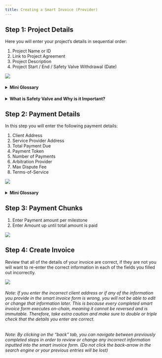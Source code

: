 ```yaml
---
title: Creating a Smart Invoice (Provider)
---
```


## Step 1: Project Details

Here you will enter your project’s details in sequential order:

1. Project Name or ID
2. Link to Project Agreement
3. Project Description
4. Project Start / End / Safety Valve Withdrawal (Date)

![](https://i.imgur.com/bwcIPM5.png)

<h4><details>
<summary> Mini Glossary</summary>

<!-- <p>&nbsp;</p> -->

###### Project Name or ID - The name of your project

###### Link to Project Agreement - Link to supporting documents or website

###### Project Description - This acts as a brief explainer for your project

###### Project Start / End / Safety Valve - These are the dates you will start, finish, and allow the client to withdraw all funds by.

</details></h4>

<h4><details>
<summary> What is Safety Valve and Why is it Important?  </summary>    
<!-- <p>&nbsp;</p> -->

###### Safety Valve is a built in function that allows the client to withdraw funds from the contract on the date specified in the date entry field. This can be a useful feature in the scenario that a provider goes unresponsive or bails on the project, in which case the client can withdraw all funds deposited into smart invoice on or after the Safety Valve date.

</details></h4>

## Step 2: Payment Details

In this step you will enter the following payment details:

1. Client Address
2. Service Provider Address
3. Total Payment Due
4. Payment Token
5. Number of Payments
6. Arbitration Provider
7. Max Dispute Fee
8. Terms-of-Service

![](https://i.imgur.com/1xe9znr.png)

<h4><details>
<summary> Mini Glossary</summary>

<!-- <p>&nbsp;</p> -->

###### Client Address - Address the client will use to send funds to smart invoice

###### Service Provider Address - Address the provider will use to receive funds from smart invoice

###### Total Payment Due - Total amount your requesting for completing the project

###### Payment Token - The token you wish to accept payment in

###### Number of Payments - The count of payments broken down by milestone

###### Arbitration Provider - This is the third party adjudicator responsible for providing a resoution if a dispute is raised

###### Max Dispute Fee - This is the maximum fee the arbitration provider will charge on the remaining funds held in smart invoice

###### Terms-of-Service - An agreement outlining the usage of the arbitration provider

</details></h4>

## Step 3: Payment Chunks

1. Enter Payment amount per milestone
2. Enter Amount up until total amount is paid

![](https://i.imgur.com/gKrQLG5.png)

## Step 4: Create Invoice

Review that all of the details of your invoice are correct, if they are not you will want to re-enter the correct information in each of the fields you filled out incorrectly.

![](https://i.imgur.com/zd5A8hZ.png)

###### Note: If you enter the incorrect client address or if any of the information you provide in the smart invoice form is wrong, you will not be able to edit or change that information later. This is because every completed smart invoice form executes on-chain, meaning it cannot be reversed and is immutable. Therefore, take extra caution and make sure to double or triple check that the details you enter are correct.

###### Note: By clicking on the “back” tab, you can navigate between previously completed steps in order to review or change any incorrect information inputted into the smart invoice form. (Do not click the back-arrow in the search engine or your previous entries will be lost)
